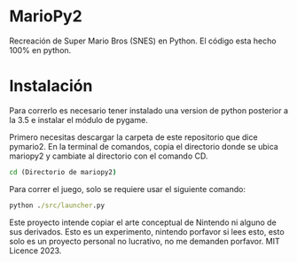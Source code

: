 # MarioPy2

Recreación de Super Mario Bros (SNES) en Python.
El código esta hecho 100% en python.

# Instalación
Para correrlo es necesario tener instalado una version de python posterior a la 3.5 e instalar el módulo de pygame.

Primero necesitas descargar la carpeta de este repositorio que dice pymario2.
En la terminal de comandos, copia el directorio donde se ubica mariopy2 y cambiate al directorio con el comando CD.

```cmd
cd (Directorio de mariopy2)
```
Para correr el juego, solo se requiere usar el siguiente comando:
```cmd
python ./src/launcher.py
```

Este proyecto intende copiar el arte conceptual de Nintendo ni alguno de sus derivados. Esto es un experimento, nintendo porfavor si lees esto, esto solo es un proyecto personal no lucrativo, no me demanden porfavor.
MIT Licence 2023.
